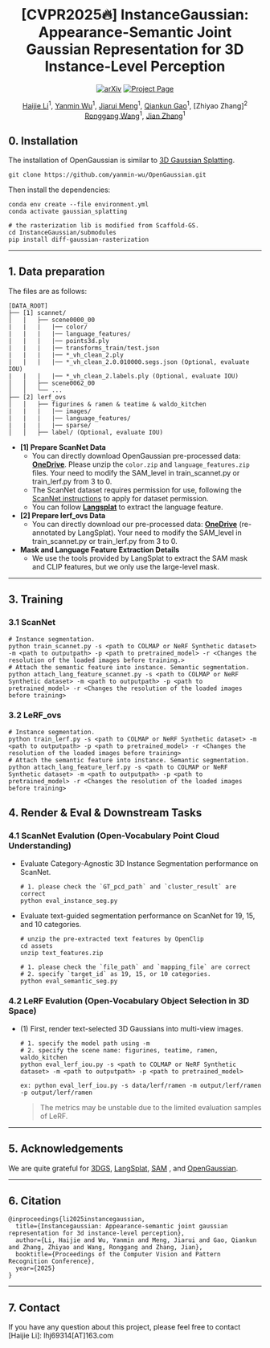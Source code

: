 <div align="center">

# [CVPR2025🔥] InstanceGaussian: Appearance-Semantic Joint Gaussian Representation  for 3D Instance-Level Perception

[![arXiv](https://img.shields.io/badge/arXiv-<Paper>-<COLOR>.svg)](https://arxiv.org/abs/2411.19235)
[![Project Page](https://img.shields.io/badge/Project_Page-<Website>-blue.svg)](https://lhj-git.github.io/InstanceGaussian/)

[Haijie Li](https://scholar.google.com/citations?hl=zh-CN&user=QjNgc4MAAAAJ)<sup>1</sup>, [Yanmin Wu](https://yanmin-wu.github.io/)<sup>1</sup>, [Jiarui Meng](https://scholar.google.com/citations?user=N_pRAVAAAAAJ&hl=en&oi=ao)<sup>1</sup>,  [Qiankun Gao](https://gaoqiankun.com/)<sup>1</sup>, [Zhiyao Zhang]<sup>2</sup>
[Ronggang Wang](https://www.ece.pku.edu.cn/info/1046/2147.htm)<sup>1</sup>, [Jian Zhang](https://jianzhang.tech/cn/)<sup>1</sup>


</div>

## 0. Installation

The installation of OpenGaussian is similar to [3D Gaussian Splatting](https://github.com/graphdeco-inria/gaussian-splatting).
```shell
git clone https://github.com/yanmin-wu/OpenGaussian.git
```
Then install the dependencies:
```shell
conda env create --file environment.yml
conda activate gaussian_splatting

# the rasterization lib is modified from Scaffold-GS.
cd InstanceGaussian/submodules
pip install diff-gaussian-rasterization
```
---

## 1. Data preparation
The files are as follows:
```
[DATA_ROOT]
├── [1] scannet/
│	│	├── scene0000_00
|   |   |   |── color/
|   |   |   |── language_features/
|   |   |   |── points3d.ply
|   |   |   |── transforms_train/test.json
|   |   |   |── *_vh_clean_2.ply
|   |   |   |── *_vh_clean_2.0.010000.segs.json (Optional, evaluate IOU)
|   |   |   |── *_vh_clean_2.labels.ply (Optional, evaluate IOU)
│	│	├── scene0062_00
│	│	└── ...
├── [2] lerf_ovs
│	│	├── figurines & ramen & teatime & waldo_kitchen
|   |   |   |── images/
|   |   |   |── language_features/
|   |   |   |── sparse/
│	│	├── label/ (Optional, evaluate IOU)
```
+ **[1] Prepare ScanNet Data**
    + You can directly download OpenGaussian pre-processed data: [**OneDrive**](https://onedrive.live.com/?authkey=%21AIgsXZy3gl%5FuKmM&id=744D3E86422BE3C9%2139813&cid=744D3E86422BE3C9). Please unzip the `color.zip` and `language_features.zip` files. Your need to modify the SAM_level in train_scannet.py or train_lerf.py from 3 to 0.
    + The ScanNet dataset requires permission for use, following the [ScanNet instructions](https://github.com/ScanNet/ScanNet) to apply for dataset permission.
    + You can follow [**Langsplat**](https://github.com/minghanqin/LangSplat) to extract the language feature. 
+ **[2] Prepare lerf_ovs Data**
    + You can directly download our pre-processed data: [**OneDrive**](https://onedrive.live.com/?authkey=%21AIgsXZy3gl%5FuKmM&id=744D3E86422BE3C9%2139815&cid=744D3E86422BE3C9) (re-annotated by LangSplat). Your need to modify the SAM_level in train_scannet.py or train_lerf.py from 3 to 0.
+ **Mask and Language Feature Extraction Details**
    + We use the tools provided by LangSplat to extract the SAM mask and CLIP features, but we only use the large-level mask.

---

## 3. Training
### 3.1 ScanNet
```shell
# Instance segmentation.
python train_scannet.py -s <path to COLMAP or NeRF Synthetic dataset> -m <path to outputpath> -p <path to pretrained_model> -r <Changes the resolution of the loaded images before training.>
# Attach the semantic feature into instance. Semantic segmentation.
python attach_lang_feature_scannet.py -s <path to COLMAP or NeRF Synthetic dataset> -m <path to outputpath> -p <path to pretrained_model> -r <Changes the resolution of the loaded images before training>
```

### 3.2 LeRF_ovs
```shell
# Instance segmentation.
python train_lerf.py -s <path to COLMAP or NeRF Synthetic dataset> -m <path to outputpath> -p <path to pretrained_model> -r <Changes the resolution of the loaded images before training>
# Attach the semantic feature into instance. Semantic segmentation.
python attach_lang_feature_lerf.py -s <path to COLMAP or NeRF Synthetic dataset> -m <path to outputpath> -p <path to pretrained_model> -r <Changes the resolution of the loaded images before training>
```
## 4. Render & Eval & Downstream Tasks

### 4.1 ScanNet Evalution (Open-Vocabulary Point Cloud Understanding)
+ Evaluate Category-Agnostic 3D Instance Segmentation performance on ScanNet.
    ```shell
    # 1. please check the `GT_pcd_path` and `cluster_result` are correct
    python eval_instance_seg.py
    ```

+ Evaluate text-guided segmentation performance on ScanNet for 19, 15, and 10 categories.
    ```shell
    # unzip the pre-extracted text features by OpenClip
    cd assets
    unzip text_features.zip

    # 1. please check the `file_path` and `mapping_file` are correct
    # 2. specify `target_id` as 19, 15, or 10 categories.
    python eval_semantic_seg.py
    ```

### 4.2 LeRF Evalution (Open-Vocabulary Object Selection in 3D Space)
+ (1) First, render text-selected 3D Gaussians into multi-view images.
    ```shell
    # 1. specify the model path using -m
    # 2. specify the scene name: figurines, teatime, ramen, waldo_kitchen
    python eval_lerf_iou.py -s <path to COLMAP or NeRF Synthetic dataset> -m <path to outputpath> -p <path to pretrained_model>

    ex: python eval_lerf_iou.py -s data/lerf/ramen -m output/lerf/ramen -p output/lerf/ramen
    ```
    > The metrics may be unstable due to the limited evaluation samples of LeRF.
---

## 5. Acknowledgements
We are quite grateful for [3DGS](https://github.com/graphdeco-inria/gaussian-splatting), [LangSplat](https://github.com/minghanqin/LangSplat), [SAM](https://segment-anything.com/) , and [OpenGaussian](https://github.com/yanmin-wu/OpenGaussian).

---

## 6. Citation

```
@inproceedings{li2025instancegaussian,
  title={Instancegaussian: Appearance-semantic joint gaussian representation for 3d instance-level perception},
  author={Li, Haijie and Wu, Yanmin and Meng, Jiarui and Gao, Qiankun and Zhang, Zhiyao and Wang, Ronggang and Zhang, Jian},
  booktitle={Proceedings of the Computer Vision and Pattern Recognition Conference},
  year={2025}
}
```

---

## 7. Contact
If you have any question about this project, please feel free to contact [Haijie Li]: lhj69314[AT]163.com